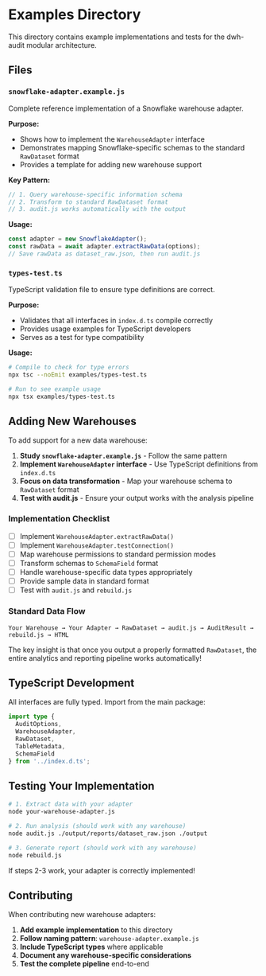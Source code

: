 # Examples Directory

This directory contains example implementations and tests for the dwh-audit modular architecture.

## Files

### `snowflake-adapter.example.js`
Complete reference implementation of a Snowflake warehouse adapter.

**Purpose:**
- Shows how to implement the `WarehouseAdapter` interface
- Demonstrates mapping Snowflake-specific schemas to the standard `RawDataset` format
- Provides a template for adding new warehouse support

**Key Pattern:**
```javascript
// 1. Query warehouse-specific information schema
// 2. Transform to standard RawDataset format  
// 3. audit.js works automatically with the output
```

**Usage:**
```javascript
const adapter = new SnowflakeAdapter();
const rawData = await adapter.extractRawData(options);
// Save rawData as dataset_raw.json, then run audit.js
```

### `types-test.ts`
TypeScript validation file to ensure type definitions are correct.

**Purpose:**
- Validates that all interfaces in `index.d.ts` compile correctly
- Provides usage examples for TypeScript developers
- Serves as a test for type compatibility

**Usage:**
```bash
# Compile to check for type errors
npx tsc --noEmit examples/types-test.ts

# Run to see example usage
npx tsx examples/types-test.ts
```

## Adding New Warehouses

To add support for a new data warehouse:

1. **Study `snowflake-adapter.example.js`** - Follow the same pattern
2. **Implement `WarehouseAdapter` interface** - Use TypeScript definitions from `index.d.ts`
3. **Focus on data transformation** - Map your warehouse schema to `RawDataset` format
4. **Test with audit.js** - Ensure your output works with the analysis pipeline

### Implementation Checklist

- [ ] Implement `WarehouseAdapter.extractRawData()` 
- [ ] Implement `WarehouseAdapter.testConnection()`
- [ ] Map warehouse permissions to standard permission modes
- [ ] Transform schemas to `SchemaField` format
- [ ] Handle warehouse-specific data types appropriately
- [ ] Provide sample data in standard format
- [ ] Test with `audit.js` and `rebuild.js`

### Standard Data Flow

```
Your Warehouse → Your Adapter → RawDataset → audit.js → AuditResult → rebuild.js → HTML
```

The key insight is that once you output a properly formatted `RawDataset`, the entire analytics and reporting pipeline works automatically!

## TypeScript Development

All interfaces are fully typed. Import from the main package:

```typescript
import type { 
  AuditOptions,
  WarehouseAdapter, 
  RawDataset,
  TableMetadata,
  SchemaField 
} from '../index.d.ts';
```

## Testing Your Implementation

```bash
# 1. Extract data with your adapter
node your-warehouse-adapter.js

# 2. Run analysis (should work with any warehouse)
node audit.js ./output/reports/dataset_raw.json ./output

# 3. Generate report (should work with any warehouse)
node rebuild.js
```

If steps 2-3 work, your adapter is correctly implemented!

## Contributing

When contributing new warehouse adapters:

1. **Add example implementation** to this directory
2. **Follow naming pattern**: `warehouse-adapter.example.js`
3. **Include TypeScript types** where applicable
4. **Document any warehouse-specific considerations**
5. **Test the complete pipeline** end-to-end